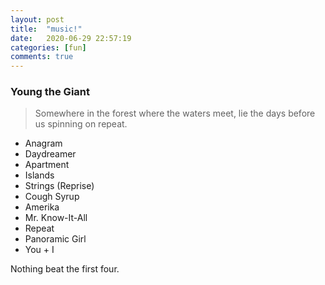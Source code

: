 ```yaml
---
layout: post
title:  "music!"
date:   2020-06-29 22:57:19
categories: [fun]
comments: true
---
```

### Young the Giant

> Somewhere in the forest where the waters meet, lie the days before us spinning on repeat.

* Anagram
* Daydreamer
* Apartment
* Islands
* Strings (Reprise)
* Cough Syrup
* Amerika
* Mr. Know-It-All
* Repeat
* Panoramic Girl
* You + I

Nothing beat the first four.
